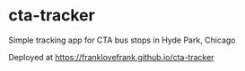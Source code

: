 # cta-tracker

Simple tracking app for CTA bus stops in Hyde Park, Chicago

Deployed at https://franklovefrank.github.io/cta-tracker



 
